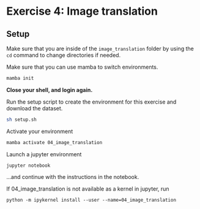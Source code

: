 # Exercise 4: Image translation
## Setup

Make sure that you are inside of the `image_translation` folder by using the `cd` command to change directories if needed.

Make sure that you can use mamba to switch environments.

```bash
mamba init
```

**Close your shell, and login again.** 

Run the setup script to create the environment for this exercise and download the dataset.
```bash
sh setup.sh
```
Activate your environment
```bash
mamba activate 04_image_translation
```

Launch a jupyter environment

```
jupyter notebook
```

...and continue with the instructions in the notebook.

If 04_image_translation is not available as a kernel in jupyter, run
```
python -m ipykernel install --user --name=04_image_translation
```
